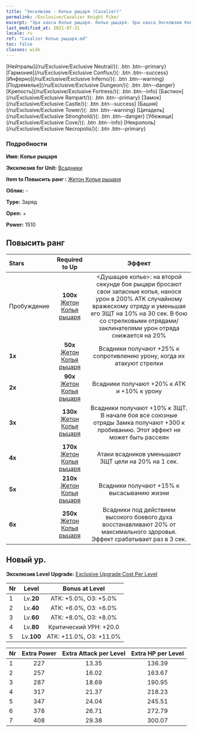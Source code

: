 ```yaml
---
title: "Эксклюзив - Копье рыцаря (Cavalier)"
permalink: /Exclusive/Cavalier Knight Pike/
excerpt: "Эра хаоса Копье рыцаря. Копье рыцаря. Эра хаоса Эксклюзив Копье рыцаря. Всадники Эксклюзив."
last_modified_at: 2021-07-21
locale: ru
ref: "Cavalier Копье рыцаря.md"
toc: false
classes: wide
---
```

 [Нейтралы](/ru/Exclusive/Exclusive Neutral/){: .btn .btn--primary} [Гармония](/ru/Exclusive/Exclusive Conflux/){: .btn .btn--success} [Инферно](/ru/Exclusive/Exclusive Inferno/){: .btn .btn--warning} [Подземелье](/ru/Exclusive/Exclusive Dungeon/){: .btn .btn--danger} [Крепость](/ru/Exclusive/Exclusive Fortress/){: .btn .btn--info} [Бастион](/ru/Exclusive/Exclusive Rampart/){: .btn .btn--primary} [Замок](/ru/Exclusive/Exclusive Castle/){: .btn .btn--success} [Башня](/ru/Exclusive/Exclusive Tower/){: .btn .btn--warning} [Цитадель](/ru/Exclusive/Exclusive Stronghold/){: .btn .btn--danger} [Убежище](/ru/Exclusive/Exclusive Cove/){: .btn .btn--info} [Некрополь](/ru/Exclusive/Exclusive Necropolis/){: .btn .btn--primary} 

### Подробности
 **Имя: Копье рыцаря** 

 **Эксклюзив for Unit:** [Всадники](/ru/units/Cavalier/) 

 **Item to Повысить ранг :** [Жетон Копья рыцаря](/ItemsRU/con_916/)

 **Облик:** -

 **Type:** Заряд

 **Open:** +

 **Power:** 1510

## Повысить ранг 

  |     Stars    |  Required to Up | Эффект |
  |:-------------|:---------------:|:---------------:|
  |  Пробуждение  | **100x** [Жетон Копья рыцаря](/ItemsRU/con_916/) | <Душащее копье>: на второй секунде боя рыцари бросают свои запасные копья, нанося урон в 200% ATK случайному вражескому отряду и уменьшая его ЗЩТ на 10% на 30 сек. В бою со стрелковыми отрядами/заклинателями урон отряда снижается на 20% |
  | **1x** <i class="fas fa-star"/> | **50x** [Жетон Копья рыцаря](/ItemsRU/con_916/) | Всадники получают +25% к сопротивлению урону, когда их атакуют стрелки |
  | **2x** <i class="fas fa-star"/> | **90x** [Жетон Копья рыцаря](/ItemsRU/con_916/) | Всадники получают +20% к ATK и +10% к урону |
  | **3x** <i class="fas fa-star"/> | **130x** [Жетон Копья рыцаря](/ItemsRU/con_916/) | Всадники получают +10% к ЗЩТ. В начале боя все союзные отряды Замка получают +300 к пробиванию. Этот эффект не может быть рассеян |
  | **4x** <i class="fas fa-star"/> | **170x** [Жетон Копья рыцаря](/ItemsRU/con_916/) | Атаки всадников уменьшают ЗЩТ цели на 20% на 1 сек. |
  | **5x** <i class="fas fa-star"/> | **210x** [Жетон Копья рыцаря](/ItemsRU/con_916/) | Всадники получают +15% к высасыванию жизни |
  | **6x** <i class="fas fa-star"/> | **250x** [Жетон Копья рыцаря](/ItemsRU/con_916/) | Всадники под действием высокого боевого духа восстанавливают 20% от максимального здоровья. Эффект срабатывает раз в 3 сек. |


## Новый ур.
 **Эксклюзив Level Upgrade:** [Exclusive Upgrade Cost Per Level](/Exclusive/ExclusiveUpgradeCostPerLevel/)

  |  Nr  |   Level  | Bonus at Level |
  |:-----|:--------:|:--------------:|
  | 1 | Lv.**20** | АТК: +5.0%, ОЗ: +5.0% |
  | 2 | Lv.**40** | АТК: +6.0%, ОЗ: +6.0% |
  | 3 | Lv.**60** | АТК: +8.0%, ОЗ: +8.0% |
  | 4 | Lv.**80** | Критический УРН: +20.0 |
  | 5 | Lv.**100** | АТК: +11.0%, ОЗ: +11.0% |


  |  Nr  |  Extra Power | Extra Attack per Level | Extra HP per Level |
  |:-----|:--------:|:--------:|:--------:|
  | 1 | 227 | 13.35 | 136.39 |
  | 2 | 257 | 16.02 | 163.67 |
  | 3 | 287 | 18.69 | 190.95 |
  | 4 | 317 | 21.37 | 218.23 |
  | 5 | 347 | 24.04 | 245.51 |
  | 6 | 378 | 26.71 | 272.79 |
  | 7 | 408 | 29.38 | 300.07 |


